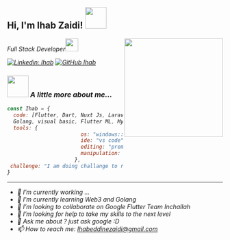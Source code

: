 <h2> Hi, I'm Ihab Zaidi! <img src="https://media.giphy.com/media/mGcNjsfWAjY5AEZNw6/giphy.gif" width="50"></h2>
<img align='right' src="https://media.giphy.com/media/ieyl9zmCjO4b4t6qoY/giphy.gif" width="230">
<p><em>Full Stack Developer<img src="https://media.giphy.com/media/fYSnHlufseco8Fh93Z/giphy.gif" width="30">
  

[![Linkedin: Ihab](https://img.shields.io/badge/-IhabZaidi-blue?style=flat-square&logo=Linkedin&logoColor=white&link=https://www.linkedin.com/in/ihabzaidi/)](https://www.linkedin.com/in/ihabzaidi/)
[![GitHub Ihab](https://img.shields.io/github/followers/IhabZaidi?label=follow&style=social)](https://github.com/IhabZaidi)


### <img src="https://media.giphy.com/media/VgCDAzcKvsR6OM0uWg/giphy.gif" width="50"> A little more about me...  

```javascript
const Ihab = {
  code: [Flutter, Dart, Nuxt Js, Laravel sanctum, TypeScript, Node Js,
  Golang, visual basic, Flutter ML, MySQL, SQL server, Python ],
  tools: {
                        os: "windows::macos",
                        ide: "vs code",
                        editing: "premiere & efter effects",
                        manipulation: "ps & illustrator"
                      },
 challenge: "I am doing challange to reach the senior degree as  possible shortest time"
}
```



---

- 🔭 I’m currently working ...
- 🌱 I’m currently learning Web3 and Golang
- 👯 I’m looking to collaborate on Google Flutter Team Inchallah
- 🤔 I’m looking for help to take my skills to the next level
- 💬 Ask me about ? just ask google :D
- 📫 How to reach me: Ihabeddinezaidi@gmail.com


